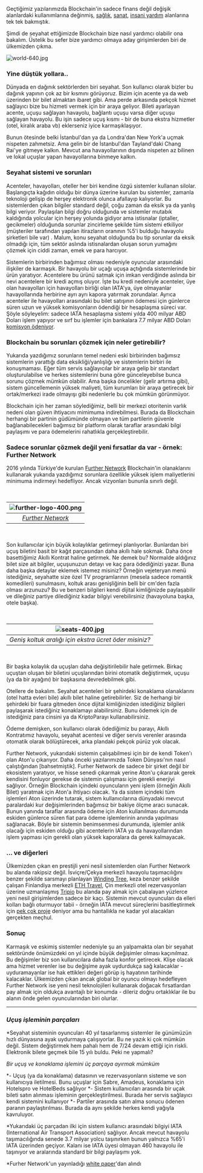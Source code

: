 Geçtiğimiz yazılarımızda Blockchain'in sadece finans değil değişik alanlardaki kullanımlarına değinmiş, [sağlık](http://ademimerkezi.com/genel/2018/04/17/saglik-icin-blockchain.html), [sanat](http://ademimerkezi.com/genel/2018/04/06/sanat-icin-blockchain.html), [insani yardım](http://ademimerkezi.com/genel/2018/03/29/Iyilik-icin-blockchain.html) alanlarına tek tek bakmıştık. 

Şimdi de seyahat ettiğimizde Blockchain bize nasıl yardımcı olabilir ona bakalım. Üstelik bu sefer bize yardımcı olmaya aday girişimlerden biri de ülkemizden çıkma. 

![world-640.jpg](/assets/world-640.jpg) 

### Yine düştük yollara.. 

Dünyada en dağınık sektörlerden biri seyahat. Son kullanıcı olarak bizler bu dağınık yapının çok az bir kısmını görüyoruz. Bizim için acente ya da web üzerinden bir bilet almaktan ibaret gibi. Ama perde arkasında pekçok hizmet sağlayıcı bize bu hizmeti vermek için bir araya geliyor. Bileti ayarlayan acente, uçuşu sağlayan havayolu, bağlantı uçuşu varsa diğer uçuşu sağlayan havayolu. Bu işin sadece uçuş kısmı - bir de buna ekstra hizmetler (otel, kiralık araba vb) eklerseniz iyice karmaşıklaşıyor. 

Bunun ötesinde belki İstanbul'dan ya da Londra'dan New York'a uçmak nispeten zahmetsiz. Ama gelin bir de İstanbul'dan Tayland'daki Chang Rai'ye gitmeye kalkın. Mevcut ana havayollarının dışında nispeten az bilinen ve lokal uçuşlar yapan havayollarına binmeye kalkın.

### Seyahat sistemi ve sorunları

Acenteler, havayolları, oteller her biri kendine özgü sistemler kullanan silolar. Başlangıçta kağıdın olduğu bir dünya üzerine kurulan bu sistemler, zamanla teknoloji gelişip de herşey elektronik olunca afallayıp kalıyorlar. Bu sistemlerden çıkan bilgiler standard değil, çoğu zaman da eksik ya da yanlış bilgi veriyor. Paylaşılan bilgi doğru olduğunda ve sistemler mutabık kaldığında yolcular için herşey yolunda gidiyor ama istisnalar (iptaller, gecikmeler) olduğunda sorunlar zincirleme şekilde tüm sistemi etkiliyor (müşteriler tarafından yapılan itirazların oranının %5'i bulduğu havayolu şirketleri bile var) . Malum, konu seyahat olduğunda bu tip sorunlar da eksik olmadığı için, tüm sektör aslında istisnalardan oluşan sorun yumağını çözmek için ciddi zaman, emek ve para harcıyor. 

Sistemlerin birbirinden bağımsız olması nedeniyle oyuncular arasındaki ilişkiler de karmaşık. Bir havayolu bir uçağı uçuşa açtığında sistemlerinde bir ürün yaratıyor. Acentelere bu ürünü satmak için imkan verdiğinde aslında bir nevi acentelere bir kredi açmış oluyor. İşte bu kredi nedeniyle acenteler, üye olan havayolları için havayolları birliği olan IATA'ya, üye olmayanlar havayollarında herbirine ayrı ayrı kapora yatırmak zorundalar. Ayrıca acenteler ile havayolları arasındaki bu bilet satışının ödemesi için günlerce süren uzun ve yüksek komisyonların ödendiği bir hesaplaşma süreci var. Şöyle söyleyelim: sadece IATA hesaplaşma sistemi yılda 400 milyar ABD Doları işlem yapıyor ve sırf bu işlemler için bankalara 7.7 milyar ABD Doları [komisyon ödeniyor](http://airlines.iata.org/blog/2017/09/blockchain-can-rebalance-the-value-chain-to-benefit-airlines-and-passengers). 

### Blockchain bu sorunları çözmek için neler getirebilir?

Yukarıda yazdığımız sorunların temel nedeni eski birbirinden bağımsız sistemlerin yarattığı data eksikliği/yanlışlığı ve sistemlerin birbiri ile konuşmaması. Eğer tüm servis sağlayıcılar bir araya gelip bir standart oluşturulabilse ve herkes sistemlerini buna göre günceleyebilse bunca sorunu çözmek mümkün olabilir. Ama başka öncelikler (gelir artırma gibi), sistem güncellemenin yüksek maliyeti, tüm kurumları bir araya getirecek bir ortak/merkezi irade olmayışı gibi nedenlerle bu çok mümkün görünmüyor. 

Blockchain için her zaman söylediğimiz, belli bir merkezi otoritenin varlık nedeni olan güven ihtiyacını mimimuma indirebilmesi. Burada da Blockchain herhangi bir partinin güdümünde olmayan ve tüm partilerin güvenle bağlanabilecekleri bağımsız bir platform olarak taraflar arasındaki bilgi paylaşımı ve para ödemelerini rahatlıkla gerçekleştirebilir. 


### Sadece sorunlar çözmek değil yeni fırsatlar da var - örnek: Further Network

2016 yılında Türkiye'de kurulan [Further Network](https://further.network/) Blockchain'in olanaklarını kullanarak yukarıda yazdığımız sorunlara özellikle yüksek işlem maliyetlerini minimuma indirmeyi hedefliyor. Ancak vizyonları bununla sınırlı değil.

&nbsp;

| ![further-logo-400.png](/assets/further-logo-400.png) | 
|:--:| 
| *[Further Network](https://further.network/)* |

&nbsp;

Son kullanıcılar için büyük kolaylıklar getirmeyi planlıyorlar. Bunlardan biri uçuş biletini basit bir kağıt parçasından daha akıllı hale sokmak. Daha önce basettiğimiz Akıllı Kontrat haline getirmek. Ne demek bu? Normalde aldığınız bilet size ait bilgiler, uçuşunuzun detayı ve kaç para ödediğinizi yazar. Buna daha başka detaylar eklemek istemez misiniz? Örneğin vejeteryan menü istediğiniz, seyahatte size özel TV programlarının (mesela sadece romantik komedileri) sunulmasını, koltuk arası genişliğinin belli bir cm'den fazla olması arzunuzu? Bu ve benzeri bilgileri kendi dijital kimliğinizde paylaşabilir ve dileğiniz partiye dilediğiniz kadar bilgiyi verebilirsiniz (havayoluna başka, otele başka). 


&nbsp;

| ![seats-400.jpg](/assets/seats-400.jpg) | 
|:--:| 
| *Geniş koltuk aralığı için ekstra ücret öder misiniz?* |

&nbsp;


Bir başka kolaylık da uçuşları daha değişitirilebilir hale getirmek. Birkaç uçuştan oluşan bir biletini uçuşlarından birini otomatik değiştirmek, uçuşu (ya da bir ayağını) bir başkasına devredebilmek gibi. 

Otellere de bakalım. Seyahat acenteleri bir şehirdeki konaklama olanaklarını (otel hatta evleri bile) akıllı bilet haline getirebilirler. Siz de herhangi bir şehirdeki bir fuara gitmeden önce dijital kimliğinizden istediğiniz bilgileri paylaşarak istediğiniz konaklamayı alabilirsiniz. Bunu ödemek için de istediğiniz para cinsini ya da KriptoParayı kullanabilirsiniz. 

Ödeme demişken, son kullanıcı olarak ödediğimiz bu parayı, Akıllı Kontratımız havayolu, seyahat acentesi ve diğer servis verenler arasında otomatik olarak bölüştürecek, arka plandaki pekçok pürüz yok olacak. 

Further Network, yukarıdaki sistemin çalışabilmesi için bir de kendi Token'ı olan Aton'u çıkarıyor. Daha önceki yazılarımızda Token Dünyası'nın nasıl çalıştığından [bahsetmiştik]. Furher Network de sadece bir şirket değil bir ekosistem yaratıyor, ve hisse senedi çıkarmak yerine Aton'u çıkararak gerek kendisini fonluyor gerekse de sistemin çalışması için gerekli enerjiyi sağlıyor. Örneğin Blockchain içindeki oyuncuların yeni işlem (örneğin Akıllı Bilet) yaratmak için Aton'a ihtiyacı olacak. Ya da sistem içindeki tüm işlemleri Aton üzerinde tutarak, sistem kullanıcılarına dünyadaki mevcut paralardaki kur değişimlerinden bağımsız bir bakiye ölçme aracı sunacak. Bunun yanında taraflar arasında ödeme için Aton kullanılması durumunda eskiden günlerce süren fiat para ödeme işlemlerinin anında yapılması sağlanacak. Böyle bir sistemin benimsenmesi durumunda, işlemler anlık olacağı için eskiden olduğu gibi acentelerin IATA ya da havayollarından işlem yapması için gerekli olan yüksek kaporalara da gerek kalmayacak. 

### ... ve diğerleri

Ülkemizden çıkan en prestijli yeni nesil sistemlerden olan Further Network bu alanda rakipsiz değil. İsviçre/Çekya merkezli havayolu taşımacılığını benzer şekilde sarsmayı planlayan [Winding Tree](https://windingtree.com/), keza benzer şekilde çalışan Finlandiya merkezli [ETH Travel](https://ethtravel.io/), Çin merkezli otel rezervasyonları üzerine uzmanlaşmış [Tripio](http://trip.io/) bu alanda pay almak için çabalayan yüzlerce yeni nesil girişimlerden sadece bir kaçı. Sistemin mevcut oyuncuları da elleri kolları bağlı oturmuyor tabii - örneğin IATA mevcut süreçlerini basitleştirmek için [pek çok proje](http://www.iata.org/whatwedo/stb/Pages/index.aspx) deniyor ama bu hantallıkla ne kadar yol alacakları gerçekten meçhul.

### Sonuç

Karmaşık ve eskimiş sistemler nedeniyle şu an yalpamakta olan bir seyahat sektöründe önümüzdeki on yıl içinde büyük değişimler olması kaçınılmaz. Bu değişimler biz son kullanıcılara daha fazla konfor getirecek. Klişe olacak ama hizmet verenler ise bu değişime ayak uydurdukça sağ kalacaklar - uyduramayanlar ise hak ettikleri değeri görüp iş hayatının tarihinde kalacaklar. Ülkemizden çıkan ancak global bir oyuncu olmayı hedefleyen Further Network ise yeni nesil teknolojileri kullanarak doğacak fırsatlardan pay almak için oldukça avantajlı bir konumda - dileriz doğru ortaklıklar ile bu alanın önde gelen oyuncularından biri olurlar. 




---

### *Uçuş işleminin parçaları*

*Seyahat sisteminin oyuncuları 40 yıl tasarlanmış sistemler ile günümüzün hızlı dünyasına ayak uydurmaya çalışıyorlar. Bu ne yazık ki çok mümkün değil. Sistem değiştirmek hem pahalı hem de 7/24 devam ettiği için riskli. Elektronik bilete geçmek bile 15 yılı buldu. Peki ne yapmalı?

*Bir uçuş ve konaklama işlemini üç parçaya ayırmak mümküm*

*- Uçuş (ya da konaklama) datasının ve rezervasyonların sisteme ve son kullanıcıya iletilmesi. Bunu uçuşlar için Sabre, Amadeus, konaklama için Hotelspro ve HotelBeds sağlıyor
*- Sistem kullanıcıları arasında bir uçak bileti satın alınması işleminin gerçekleştirilmesi. Burada her servis sağlayıcı kendi sistemini kullanıyor
*- Partiler arasında satın alma sonucu ödenen paranın paylaştırılması. Burada da aynı şekilde herkes kendi yağıyla kavruluyor. 

*Yukarıdaki üç parçadan ilki için sistem kullanıcı arasındaki bilgiyi IATA (International Air Transport Association) sağlıyor. Ancak mevcut havayolu taşımacılığında senede 3.7 milyar yolcu taşınırken bunun yalnızca %65'i IATA üzerinden geçiyor. Kalanı ise IATA üyesi olmayan 460 havayolu ile taşınıyor ve aralarında standard bir bilgi paylaşımı yok.


*Furher Network'un yayınladığı [white paper](https://further.network/whitepaper/whitepaper-latest-en.pdf)'dan alındı 

